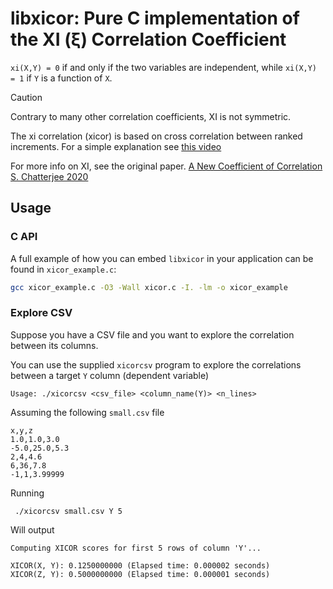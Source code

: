 # libxicor: Pure C implementation of the XI (ξ) Correlation Coefficient

`xi(X,Y) = 0` if and only if the two variables are independent, while `xi(X,Y) = 1` if `Y` is a function of `X`.

> [!CAUTION]
> Contrary to many other correlation coefficients,
> XI is not symmetric.

The xi correlation (xicor) is based
on cross correlation between ranked increments.
For a simple explanation see [this video](https://www.youtube.com/watch?v=2OTHH8wz25c)

For more info on XI, see the original paper.
[A New Coefficient of Correlation S. Chatterjee 2020](https://gwern.net/doc/statistics/order/2020-chatterjee.pdf)

## Usage

### C API

A full example of how you can embed `libxicor` in your application
can be found in `xicor_example.c`:

```bash
gcc xicor_example.c -O3 -Wall xicor.c -I. -lm -o xicor_example
```

### Explore CSV

Suppose you have a CSV file and you want to explore the correlation between its columns. 

You can use the supplied `xicorcsv` program to explore
the correlations between a target `Y` column (dependent variable)

```
Usage: ./xicorcsv <csv_file> <column_name(Y)> <n_lines>
```

Assuming the following `small.csv` file 

```
x,y,z
1.0,1.0,3.0
-5.0,25.0,5.3
2,4,4.6
6,36,7.8
-1,1,3.99999
```

Running

```
 ./xicorcsv small.csv Y 5 
```

Will output 
```
Computing XICOR scores for first 5 rows of column 'Y'...

XICOR(X, Y): 0.1250000000 (Elapsed time: 0.000002 seconds)
XICOR(Z, Y): 0.5000000000 (Elapsed time: 0.000001 seconds)
```
